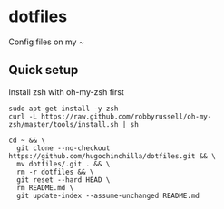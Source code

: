 dotfiles
========

Config files on my ~

Quick setup
-----------

Install zsh with oh-my-zsh first

```
sudo apt-get install -y zsh
curl -L https://raw.github.com/robbyrussell/oh-my-zsh/master/tools/install.sh | sh
```

```
cd ~ && \
  git clone --no-checkout https://github.com/hugochinchilla/dotfiles.git && \
  mv dotfiles/.git . && \
  rm -r dotfiles && \
  git reset --hard HEAD \
  rm README.md \
  git update-index --assume-unchanged README.md
```

